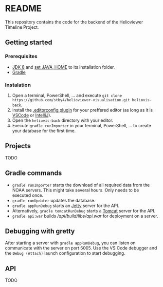 # README

This repository contains the code for the backend of the Helioviewer Timeline Project.

## Getting started

### Prerequisites
- [JDK 8](https://www.oracle.com/technetwork/java/javase/downloads/jdk8-downloads-2133151.html) and [set JAVA_HOME](https://www.bing.com/search?q=set+JAVA_HOME) to its installation folder.
- [Gradle](https://gradle.org)

### Instalation
1. Open a terminal, PowerShell, ... and execute `git clone https://github.com/stby4/helioviewer-visualisation.git heliovis-back`.
2. Install the [.editorconfig plugin](http://editorconfig.org) for your preffered editor (as long as it is [VSCode](https://code.visualstudio.com) or [IntelliJ](https://www.jetbrains.com/idea/)).
3. Open the `heliovis-back` directory with your editor.
4. Execute `gradle runImporter` in your terminal, PowerShell, ... to create your database for the first time.

## Projects
TODO

## Gradle commands
- `gradle runImporter` starts the download of all required data from the NOAA servers. This might take several hours. Only needs to be executed once.
- `gradle runUpdater` updates the database.
- `gradle appRunDebug` starts an [Jetty](http://www.eclipse.org/jetty/) server for the API.
- Alternatively, `gradle tomcatRunDebug` starts a [Tomcat](http://tomcat.apache.org/) server for the API.
- `gradle api:war` builds _/api/build/libs/api.war_ for deployment on a server.

## Debugging with gretty
After starting a server with `gradle appRunDebug`, you can listen on communicate with the server on port 5005. Use the VS Code debugger and the `Debug (Attach)` launch configuration to start debugging.

## API
TODO
